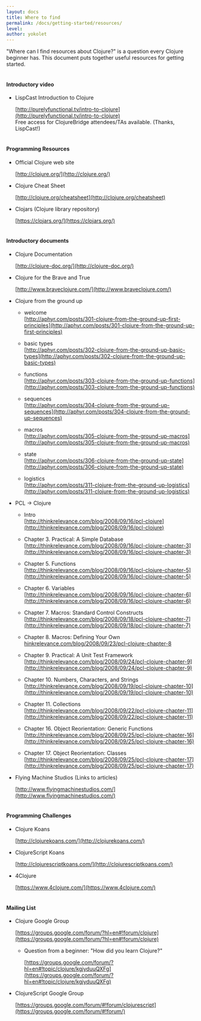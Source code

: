 ```yaml
---
layout: docs
title: Where to find
permalink: /docs/getting-started/resources/
level:
author: yokolet
---
```


"Where can I find resources about Clojure?" is a question every Clojure beginner has. This document puts together useful resources for getting started.
<br/><br/>


#### Introductory video

- LispCast Introduction to Clojure

    [http://purelyfunctional.tv/intro-to-clojure](http://purelyfunctional.tv/intro-to-clojure)<br/>
    Free access for ClojureBridge attendees/TAs available. (Thanks, LispCast!)
    <br/><br/>

#### Programming Resources

  - Official Clojure web site

    [http://clojure.org/](http://clojure.org/)

  - Clojure Cheat Sheet

    [http://clojure.org/cheatsheet](http://clojure.org/cheatsheet)

  - Clojars (Clojure library repository)

    [https://clojars.org/](https://clojars.org/)
    <br/><br/>

#### Introductory documents

- Clojure Documentation

    [http://clojure-doc.org/](http://clojure-doc.org/)

- Clojure for the Brave and True

    [http://www.braveclojure.com/](http://www.braveclojure.com/)

- Clojure from the ground up

  - welcome<br/>
      [http://aphyr.com/posts/301-clojure-from-the-ground-up-first-principles](http://aphyr.com/posts/301-clojure-from-the-ground-up-first-principles)

  - basic types<br/>
      [http://aphyr.com/posts/302-clojure-from-the-ground-up-basic-types](http://aphyr.com/posts/302-clojure-from-the-ground-up-basic-types)

  - functions<br/>
      [http://aphyr.com/posts/303-clojure-from-the-ground-up-functions](http://aphyr.com/posts/303-clojure-from-the-ground-up-functions)

  - sequences<br/>
      [http://aphyr.com/posts/304-clojure-from-the-ground-up-sequences](http://aphyr.com/posts/304-clojure-from-the-ground-up-sequences)

  - macros<br/>
     [http://aphyr.com/posts/305-clojure-from-the-ground-up-macros](http://aphyr.com/posts/305-clojure-from-the-ground-up-macros)

  - state<br/>
      [http://aphyr.com/posts/306-clojure-from-the-ground-up-state](http://aphyr.com/posts/306-clojure-from-the-ground-up-state)

  - logistics<br/>
      [http://aphyr.com/posts/311-clojure-from-the-ground-up-logistics](http://aphyr.com/posts/311-clojure-from-the-ground-up-logistics)

- PCL -> Clojure

  - Intro<br/>
      [http://thinkrelevance.com/blog/2008/09/16/pcl-clojure](http://thinkrelevance.com/blog/2008/09/16/pcl-clojure)

  - Chapter 3. Practical: A Simple Database<br/>
      [http://thinkrelevance.com/blog/2008/09/16/pcl-clojure-chapter-3](http://thinkrelevance.com/blog/2008/09/16/pcl-clojure-chapter-3)

  - Chapter 5. Functions<br/>
      [http://thinkrelevance.com/blog/2008/09/16/pcl-clojure-chapter-5](http://thinkrelevance.com/blog/2008/09/16/pcl-clojure-chapter-5)

  - Chapter 6. Variables<br/>
      [http://thinkrelevance.com/blog/2008/09/16/pcl-clojure-chapter-6](http://thinkrelevance.com/blog/2008/09/16/pcl-clojure-chapter-6)

  - Chapter 7. Macros: Standard Control Constructs<br/>
      [http://thinkrelevance.com/blog/2008/09/18/pcl-clojure-chapter-7](http://thinkrelevance.com/blog/2008/09/18/pcl-clojure-chapter-7)

  - Chapter 8. Macros: Defining Your Own<br/>
      [hinkrelevance.com/blog/2008/09/23/pcl-clojure-chapter-8](hinkrelevance.com/blog/2008/09/23/pcl-clojure-chapter-8)

  - Chapter 9. Practical: A Unit Test Framework<br/>
      [http://thinkrelevance.com/blog/2008/09/24/pcl-clojure-chapter-9](http://thinkrelevance.com/blog/2008/09/24/pcl-clojure-chapter-9)

  - Chapter 10. Numbers, Characters, and Strings<br/>
      [http://thinkrelevance.com/blog/2008/09/19/pcl-clojure-chapter-10](http://thinkrelevance.com/blog/2008/09/19/pcl-clojure-chapter-10)

  - Chapter 11. Collections<br/>
      [http://thinkrelevance.com/blog/2008/09/22/pcl-clojure-chapter-11](http://thinkrelevance.com/blog/2008/09/22/pcl-clojure-chapter-11)

  - Chapter 16. Object Reorientation: Generic Functions<br/>
      [http://thinkrelevance.com/blog/2008/09/25/pcl-clojure-chapter-16](http://thinkrelevance.com/blog/2008/09/25/pcl-clojure-chapter-16)

  - Chapter 17. Object Reorientation: Classes<br/>
      [http://thinkrelevance.com/blog/2008/09/25/pcl-clojure-chapter-17](http://thinkrelevance.com/blog/2008/09/25/pcl-clojure-chapter-17)

- Flying Machine Studios (Links to articles)

    [http://www.flyingmachinestudios.com/](http://www.flyingmachinestudios.com/)
    <br/><br/>

#### Programming Challenges

  - Clojure Koans

    [http://clojurekoans.com/](http://clojurekoans.com/)

  - ClojureScript Koans

    [http://clojurescriptkoans.com/](http://clojurescriptkoans.com/)

  - 4Clojure

    [https://www.4clojure.com/](https://www.4clojure.com/)
    <br/><br/>

#### Mailing List

  - Clojure Google Group

    [https://groups.google.com/forum/?hl=en#!forum/clojure](https://groups.google.com/forum/?hl=en#!forum/clojure)

    - Question from a beginner: "How did you learn Clojure?"

      [https://groups.google.com/forum/?hl=en#!topic/clojure/kgjyduuQXFg](https://groups.google.com/forum/?hl=en#!topic/clojure/kgjyduuQXFg)

  - ClojureScript Google Group

    [https://groups.google.com/forum/#!forum/clojurescript](https://groups.google.com/forum/#!forum/)
